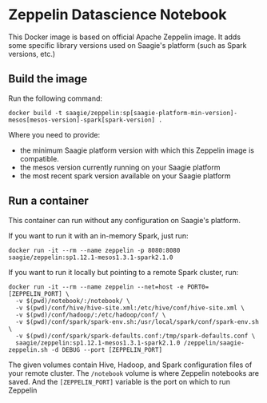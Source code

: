 # Zeppelin Datascience Notebook

This Docker image is based on official Apache Zeppelin image.
It adds some specific library versions used on Saagie's platform (such as Spark versions, etc.)

## Build the image

Run the following command:
```
docker build -t saagie/zeppelin:sp[saagie-platform-min-version]-mesos[mesos-version]-spark[spark-version] .
```

Where you need to provide:
- the minimum Saagie platform version with which this Zeppelin image is compatible.
- the mesos version currently running on your Saagie platform
- the most recent spark version available on your Saagie platform


## Run a container

This container can run without any configuration on Saagie's platform.

If you want to run it with an in-memory Spark, just run:
```
docker run -it --rm --name zeppelin -p 8080:8080 saagie/zeppelin:sp1.12.1-mesos1.3.1-spark2.1.0
```

 If you want to run it locally but pointing to a remote Spark cluster, run:
```
docker run -it --rm --name zeppelin --net=host -e PORT0=[ZEPPELIN_PORT] \
  -v $(pwd)/notebook/:/notebook/ \
  -v $(pwd)/conf/hive/hive-site.xml:/etc/hive/conf/hive-site.xml \
  -v $(pwd)/conf/hadoop/:/etc/hadoop/conf/ \
  -v $(pwd)/conf/spark/spark-env.sh:/usr/local/spark/conf/spark-env.sh \
  -v $(pwd)/conf/spark/spark-defaults.conf:/tmp/spark-defaults.conf \
  saagie/zeppelin:sp1.12.1-mesos1.3.1-spark2.1.0 /zeppelin/saagie-zeppelin.sh -d DEBUG --port [ZEPPELIN_PORT]
```

The given volumes contain Hive, Hadoop, and Spark configuration files of your remote cluster.
The `/notebook` volume is where Zeppelin notebooks are saved.
And the `[ZEPPELIN_PORT]` variable is the port on which to run Zeppelin
